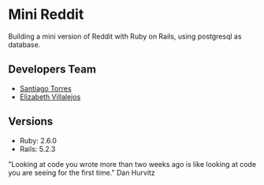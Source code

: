 # Mini Reddit 

Building a mini version of Reddit with Ruby on Rails, using postgresql as database.

## Developers Team

 - [Santiago Torres](https://github.com/stiakov)
 - [Elizabeth Villalejos](https://github.com/misselliev/)

## Versions
  - Ruby: 2.6.0
  - Rails: 5.2.3 

"Looking at code you wrote more than two weeks ago is like looking at code you are seeing for the first time." Dan Hurvitz
